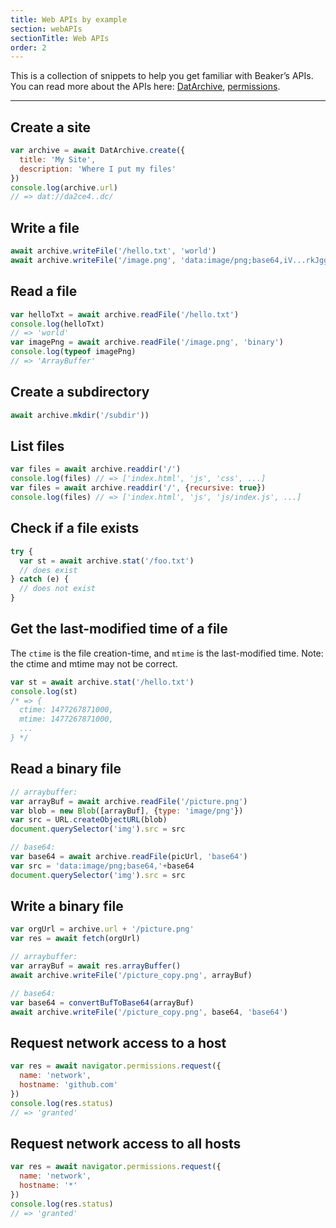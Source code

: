 ```yaml
---
title: Web APIs by example
section: webAPIs
sectionTitle: Web APIs
order: 2
---
```


<p class="doc-summary">
  This is a collection of snippets to help you get familiar with Beaker’s APIs.
  You can read more about the APIs here: <a href="./dat.html">DatArchive</a>,
  <a href="./permissions.html">permissions</a>.
</p>

---

## Create a site

```js
var archive = await DatArchive.create({
  title: 'My Site',
  description: 'Where I put my files'
})
console.log(archive.url)
// => dat://da2ce4..dc/
```

## Write a file

```js
await archive.writeFile('/hello.txt', 'world')
await archive.writeFile('/image.png', 'data:image/png;base64,iV...rkJggg==', 'base64')
```

## Read a file

```js
var helloTxt = await archive.readFile('/hello.txt')
console.log(helloTxt)
// => 'world'
var imagePng = await archive.readFile('/image.png', 'binary')
console.log(typeof imagePng)
// => 'ArrayBuffer'
```

## Create a subdirectory

```js
await archive.mkdir('/subdir'))
```

## List files

```js
var files = await archive.readdir('/')
console.log(files) // => ['index.html', 'js', 'css', ...]
var files = await archive.readdir('/', {recursive: true})
console.log(files) // => ['index.html', 'js', 'js/index.js', ...]
```

## Check if a file exists

```js
try {
  var st = await archive.stat('/foo.txt')
  // does exist
} catch (e) {
  // does not exist
}
```

## Get the last-modified time of a file

The `ctime` is the file creation-time, and `mtime` is the last-modified time.
Note: the ctime and mtime may not be correct.

```js
var st = await archive.stat('/hello.txt')
console.log(st)
/* => {
  ctime: 1477267871000,
  mtime: 1477267871000,
  ...
} */
```

## Read a binary file

```js
// arraybuffer:
var arrayBuf = await archive.readFile('/picture.png')
var blob = new Blob([arrayBuf], {type: 'image/png'})
var src = URL.createObjectURL(blob)
document.querySelector('img').src = src

// base64:
var base64 = await archive.readFile(picUrl, 'base64')
var src = 'data:image/png;base64,'+base64
document.querySelector('img').src = src
```

## Write a binary file

```js
var orgUrl = archive.url + '/picture.png'
var res = await fetch(orgUrl)

// arraybuffer:
var arrayBuf = await res.arrayBuffer()
await archive.writeFile('/picture_copy.png', arrayBuf)

// base64:
var base64 = convertBufToBase64(arrayBuf)
await archive.writeFile('/picture_copy.png', base64, 'base64')
```

## Request network access to a host

```js
var res = await navigator.permissions.request({
  name: 'network',
  hostname: 'github.com'
})
console.log(res.status)
// => 'granted'
```

## Request network access to all hosts

```js
var res = await navigator.permissions.request({
  name: 'network',
  hostname: '*'
})
console.log(res.status)
// => 'granted'
```